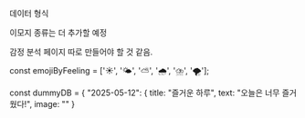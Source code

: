 데이터 형식

이모지 종류는 더 추가할 예정

감정 분석 페이지 따로 만들어야 할 것 같음.

const emojiByFeeling = ['☀️', '🌤', '⛅', '🌧', '⛈', '🌪'];

const dummyDB = {
    "2025-05-12": {
    title: "즐거운 하루",
    text: "오늘은 너무 즐거웠다!",
    image: ""
    }


